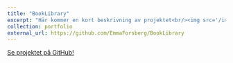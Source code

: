 ```yaml
---
title: "BookLibrary"
excerpt: "Här kommer en kort beskrivning av projektet<br/><img src='/images/500x300.png'>"
collection: portfolio
external_url: https://github.com/EmmaForsberg/BookLibrary
---
```


[Se projektet på GitHub!](https://github.com/EmmaForsberg/BookLibrary)

